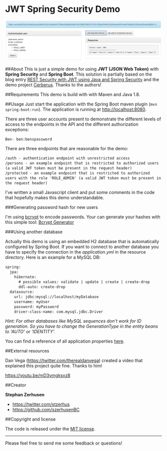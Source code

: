 # JWT Spring Security Demo

![Screenshot from running application](etc/screenshot-jwt-spring-security-demo.png?raw=true "Screenshot JWT Spring Security Demo")

##About
This is just a simple demo for using **JWT (JSON Web Token)** with **Spring Security** and
**Spring Boot**. This solution is partially based on the blog entry
[REST Security with JWT using Java and Spring Security](https://www.toptal.com/java/rest-security-with-jwt-spring-security-and-java)
and the demo project [Cerberus](https://github.com/brahalla/Cerberus). Thanks to the authors!

##Requirements
This demo is build with with Maven and Java 1.8.

##Usage
Just start the application with the Spring Boot maven plugin (`mvn spring-boot:run`). The application is
running at [http://localhost:8080](http://localhost:8080).

There are three user accounts present to demonstrate the different levels of access to the endpoints in
the API and the different authorization exceptions:
```
Ben- ben:benspassword
```

There are three endpoints that are reasonable for the demo:
```
/auth - authentication endpoint with unrestricted access
/persons - an example endpoint that is restricted to authorized users (a valid JWT token must be present in the request header)
/protected - an example endpoint that is restricted to authorized users with the role 'ROLE_ADMIN' (a valid JWT token must be present in the request header)
```

I've written a small Javascript client and put some comments in the code that hopefully makes this demo
understandable.

###Generating password hash for new users

I'm using [bcrypt](https://en.wikipedia.org/wiki/Bcrypt) to encode passwords. Your can generate your hashes with this simple tool: [Bcrypt Generator](https://www.bcrypt-generator.com)

###Using another database

Actually this demo is using an embedded H2 database that is automatically configured by Spring Boot. If you want to connect to another database you have to specify the connection in the *application.yml* in the resource directory. Here is an example for a MySQL DB:

```
spring:
  jpa:
    hibernate:
      # possible values: validate | update | create | create-drop
      ddl-auto: create-drop
  datasource:
    url: jdbc:mysql://localhost/myDatabase
    username: myUser
    password: myPassword
    driver-class-name: com.mysql.jdbc.Driver
```

*Hint: For other databases like MySQL sequences don't work for ID generation. So you have to change the GenerationType in the entity beans to 'AUTO' or 'IDENTITY'.*

You can find a reference of all application properties [here](http://docs.spring.io/spring-boot/docs/current/reference/html/common-application-properties.html).

##External resources

Dan Vega (https://twitter.com/therealdanvega) created a video that explained this project quite fine. Thanks to him!

https://youtu.be/mD3vmgksvz8

##Creator

**Stephan Zerhusen**

* <https://twitter.com/stzerhus>
* <https://github.com/szerhusenBC>

##Copyright and license

The code is released under the [MIT license](LICENSE?raw=true).

---------------------------------------

Please feel free to send me some feedback or questions!
